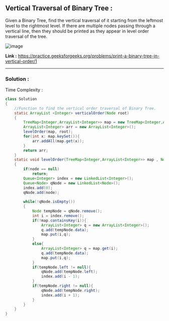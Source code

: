 ## Vertical Traversal of Binary Tree :

Given a Binary Tree, find the vertical traversal of it starting from the leftmost level to the rightmost level.
If there are multiple nodes passing through a vertical line, then they should be printed as they appear in level order traversal of the tree.

![image](https://user-images.githubusercontent.com/23376002/159523844-2e5ee264-adc6-4caf-84ad-ef4c31d16a31.png)


**Link :** https://practice.geeksforgeeks.org/problems/print-a-binary-tree-in-vertical-order/1


----------------------------------------------------------------------------------------------------------------------------------------------


### Solution :

Time Complexity :


```java
class Solution
{
    //Function to find the vertical order traversal of Binary Tree.
    static ArrayList <Integer> verticalOrder(Node root)
    {
        TreeMap<Integer,ArrayList<Integer>> map = new TreeMap<Integer,ArrayList<Integer>>();
        ArrayList<Integer> arr = new ArrayList<Integer>();
        levelOrder(map, root);
        for(int x: map.keySet()){
            arr.addAll(map.get(x));
        }
        return arr;
    }
    static void levelOrder(TreeMap<Integer,ArrayList<Integer>> map , Node node)
    {
        if(node == null)
            return;
        Queue<Integer> index = new LinkedList<Integer>();
        Queue<Node> qNode = new LinkedList<Node>();
        index.add(0);
        qNode.add(node);
        
        while(!qNode.isEmpty())
        {
            Node tempNode = qNode.remove();
            int i = index.remove();
            if(!map.containsKey(i)){
                ArrayList<Integer> q = new ArrayList<Integer>();
                q.add(tempNode.data);
                map.put(i,q);
            }
            else{
                ArrayList<Integer> q = map.get(i);
                q.add(tempNode.data);
                map.put(i,q);
            }
            if(tempNode.left != null){
                qNode.add(tempNode.left);
                index.add(i - 1);
            }
            if(tempNode.right != null){
                qNode.add(tempNode.right);
                index.add(i + 1);
            }
        }
    }
}
```






